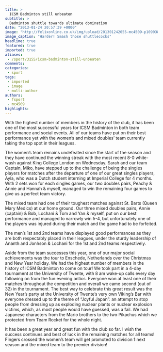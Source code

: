 ```yaml
---
title: >
  ICSM Badminton still unbeaten
subtitle: >
  Badminton shuttle towards ultimate domination
date: "2013-01-24 20:57:39 +0000"
image: "http://felixonline.co.uk/img/upload/201301242055-mc4509-p1090381.jpg"
image_caption: "Harder! Smash those shuttlecocks"
headline: true
featured: true
imported: true
aliases:
 - /sport/3155/icsm-badminton-still-unbeaten
comments:
categories:
 - sport
tags:
 - imported
 - image
 - multi-author
authors:
 - fsport
 - mc4509
highlights:
---
```


With the highest number of members in the history of the club, it has been one of the most successful years for ICSM Badminton in both team performance and social events. All of our teams have put on their best performance yet with the women’s and mixed doubles’ team currently taking the top spot in their leagues.

The women’s team remains undefeated since the start of the season and they have continued the winning streak with the most recent 8-0 white-wash against King College London on Wednesday. Sarah and our team Captain, Miko, have stepped up to the challenge of being the singles players for matches after the departure of one of our great singles players, Ayla, who was a Dutch student interning at Imperial College for 4 months. With 2 sets won for each singles games, our two doubles pairs, Peachy & Annie and Hannah & myself, managed to win the remaining four games to give us a perfect team victory.

The mixed team had one of their toughest matches against St. Barts (Queen Mary Medics) at our home ground. Our three mixed doubles pairs, Annie (captain) & Bob, Lochani & Tom and Yan & myself, put on our best performance and managed to narrowly win 5-4, but unfortunately one of the players was injured during their match and the game had to be forfeited.

The men’s 1st and 2nd teams have displayed good performances as they are both respectably placed in their leagues, under the sturdy leadership of Ananth and Jonhson & Lochani for the 1st and 2nd teams respectively.

Aside from the team successes this year, one of our major social achievements was the tour to Enschede, Netherlands over the Christmas and New Year holiday. We had the highest number of members in the history of ICSM Badminton to come on tour! We took part in a 4-day tournament at the University of Twente, with 8 am wake-up calls every day following on from the fun evening antics. Everyone won at least one of their matches throughout the competition and overall we came second (out of 32) in the tournament. The best way to celebrate this great result was the New Year’s party at the University of Twente’s very own Viking’s Bar with everyone dressed up to the theme of “Joyful Japan”: an attempt to stop people from dressing up as exploding nuclear plants or nuclear explosion victims, which, as most people would have guessed, was a fail. We had Japanese characters from the Mario brothers to the two Pikachus which we protected from Team Rocket for the whole night.

It has been a great year and great fun with the club so far. I wish the success continues and best of luck in the remaining matches for all teams! Fingers crossed the women’s team will get promoted to division 1 next season and the mixed team to the premier division!
